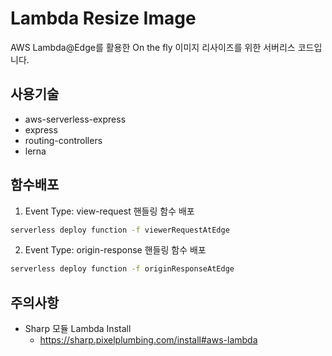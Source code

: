 # Lambda Resize Image
AWS Lambda@Edge를 활용한 On the fly 이미지 리사이즈를 위한 서버리스 코드입니다.

## 사용기술
- aws-serverless-express
- express
- routing-controllers
- lerna

## 함수배포
1. Event Type: view-request 핸들링 함수 배포
```sh
serverless deploy function -f viewerRequestAtEdge
```
2. Event Type: origin-response 핸들링 함수 배포
```sh
serverless deploy function -f originResponseAtEdge
```

## 주의사항
- Sharp 모듈 Lambda Install
  - https://sharp.pixelplumbing.com/install#aws-lambda